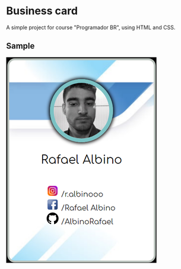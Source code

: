 # Business card

A simple project for course "Programador BR", using HTML and CSS.

## Sample

<img src="screenshot_business_card.png">
